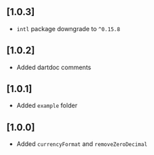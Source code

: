 ## [1.0.3]

* `intl` package downgrade to `^0.15.8`

## [1.0.2]

* Added dartdoc comments

## [1.0.1]

* Added `example` folder


## [1.0.0]

* Added `currencyFormat` and `removeZeroDecimal`
